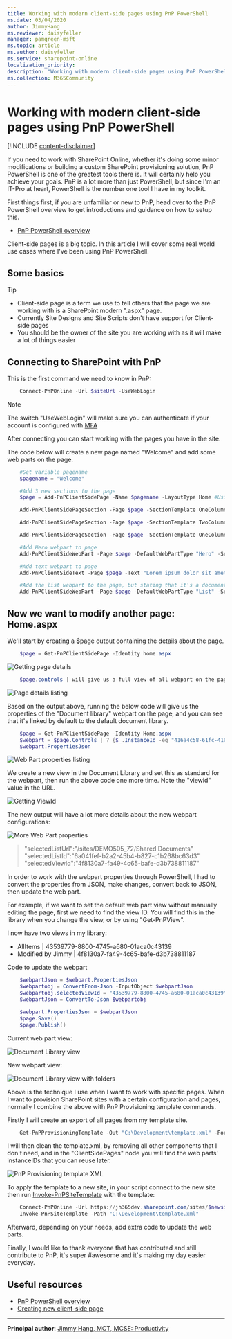 ```yaml
---
title: Working with modern client-side pages using PnP PowerShell
ms.date: 03/04/2020
author: JimmyHang
ms.reviewer: daisyfeller
manager: pamgreen-msft
ms.topic: article
ms.author: daisyfeller
ms.service: sharepoint-online
localization_priority: 
description: "Working with modern client-side pages using PnP PowerShell"
ms.collection: M365Community
---
```

# Working with modern client-side pages using PnP PowerShell

[!INCLUDE [content-disclaimer](includes/content-disclaimer.md)]

If you need to work with SharePoint Online, whether it's doing some minor modifications or building a custom SharePoint provisioning solution, PnP PowerShell is one of the greatest tools there is. It will certainly help you achieve your goals. PnP is a lot more than just PowerShell, but since I'm an IT-Pro at heart, PowerShell is the number one tool I have in my toolkit.

First things first, if you are unfamiliar or new to PnP, head over to the PnP PowerShell overview to get introductions and guidance on how to setup this.

* [PnP PowerShell overview](/powershell/sharepoint/sharepoint-pnp/sharepoint-pnp-cmdlets?view=sharepoint-ps)

Client-side pages is a big topic. In this article I will cover some real world use cases where I've been using PnP PowerShell.

## Some basics

> [!TIP]
>
>* Client-side page is a term we use to tell others that the page we are working with is a SharePoint modern ".aspx" page.
>* Currently Site Designs and Site Scripts don't have support for Client-side pages
>* You should be the owner of the site you are working with as it will make a lot of things easier

## Connecting to SharePoint with PnP

This is the first command we need to know in PnP:

``` powershell
    Connect-PnPOnline -Url $siteUrl -UseWebLogin
```

> [!NOTE]
> The switch "UseWebLogin" will make sure you can authenticate if your account is configured with [MFA](glossary.md#multi-factor-authentication-mfa)

After connecting you can start working with the pages you have in the site.

The code below will create a new page named "Welcome" and add some web parts on the page.

``` powershell
    #Set variable pagename  
    $pagename = "Welcome"  

    #Add 3 new sections to the page  
    $page = Add-PnPClientSidePage -Name $pagename -LayoutType Home #Using layouttype Home, removes the title and banner zone

    Add-PnPClientSidePageSection -Page $page -SectionTemplate OneColumn -Order 1 # OneColumnFullWidth is only available if the site is a Communication site

    Add-PnPClientSidePageSection -Page $page -SectionTemplate TwoColumn -Order 2

    Add-PnPClientSidePageSection -Page $page -SectionTemplate OneColumn -Order 3

    #Add Hero webpart to page  
    Add-PnPClientSideWebPart -Page $page -DefaultWebPartType "Hero" -Section 1 -Column 1

    #Add text webpart to page  
    Add-PnPClientSideText -Page $page -Text "Lorem ipsum dolor sit amet, consectetuer adipiscing elit. Maecenas porttitor congue mass a. Fusce posuere, magna sed pulvinar ultricies, purus lectus malesuada libero, sit amet commodo magna eros quis urna." -Section 2 -Column 1

    #Add the list webpart to the page, but stating that it's a document library then add the library GUID  
    Add-PnPClientSideWebPart -Page $page -DefaultWebPartType "List" -Section 2 -Column 2 -WebPartProperties @{isDocumentLibrary="true";selectedListId="6a041fef-b2a2-45b4-b827-c1b268bc63d3"}
```

## Now we want to modify another page: Home.aspx

We'll start by creating a $page output containing the details about the page.  

``` powershell
    $page = Get-PnPClientSidePage -Identity home.aspx
```

![Getting page details](media/working-with-modern-clientside-pages-using-pnp-powershell/pnp01.png)

``` powershell
    $page.controls | will give us a full view of all webpart on the page, and their properties
```

![Page details listing](media/working-with-modern-clientside-pages-using-pnp-powershell/pnp02.png)

Based on the output above, running the below code will give us the properties of the "Document library" webpart on the page, and you can see that it's linked by default to the default document library.  

``` powershell
    $page = Get-PnPClientSidePage -Identity Home.aspx    
    $webpart = $page.Controls | ? {$_.InstanceId -eq "416a4c58-61fc-4166-aa19-1099fad50545"}  
    $webpart.PropertiesJson  
```

![Web Part properties listing](media/working-with-modern-clientside-pages-using-pnp-powershell/pnp03.png)

We create a new view in the Document Library and set this as standard for the webpart, then run the above code one more time. Note the "viewid" value in the URL.

![Getting ViewId](media/working-with-modern-clientside-pages-using-pnp-powershell/pnp04.png)

The new output will have a lot more details about the new webpart configurations:

![More Web Part properties](media/working-with-modern-clientside-pages-using-pnp-powershell/pnp05.png)

> "selectedListUrl":"/sites/DEMO505_72/Shared Documents"  
> "selectedListId":"6a041fef-b2a2-45b4-b827-c1b268bc63d3"  
> "selectedViewId":"4f8130a7-fa49-4c65-bafe-d3b738811187"  

In order to work with the webpart properties through PowerShell, I had to convert the properties from JSON, make changes, convert back to JSON, then update the web part.

For example, if we want to set the default web part view without manually editing the page, first we need to find the view ID. You will find this in the library when you change the view, or by using "Get-PnPView".  

I now have two views in my library:

* AllItems | 43539779-8800-4745-a680-01aca0c43139
* Modified by Jimmy | 4f8130a7-fa49-4c65-bafe-d3b738811187
  
Code to update the webpart  

``` powershell
    $webpartJson = $webpart.PropertiesJson  
    $webpartobj = ConvertFrom-Json -InputObject $webpartJson  
    $webpartobj.selectedViewId = "43539779-8800-4745-a680-01aca0c43139"  
    $webpartJson = ConvertTo-Json $webpartobj  

    $webpart.PropertiesJson = $webpartJson  
    $page.Save()  
    $page.Publish()  
```

Current web part view:

![Document Library view](media/working-with-modern-clientside-pages-using-pnp-powershell/pnp06.png)

New webpart view:

![Document Library view with folders](media/working-with-modern-clientside-pages-using-pnp-powershell/pnp07.png)

Above is the technique I use when I want to work with specific pages. When I want to provision SharePoint sites with a certain configuration and pages, normally I combine the above with PnP Provisioning template commands.

Firstly I will create an export of all pages from my template site.

```powershell
    Get-PnPProvisioningTemplate -Out "C:\Development\template.xml" -Force -IncludeAllClientSidePages #includeallclientsidepages will copy all other pages in the site
```

I will then clean the template.xml, by removing all other components that I don't need, and in the "ClientSidePages" node you will find the web parts' instanceIDs that you can reuse later.  

![PnP Provisioning template XML](media/working-with-modern-clientside-pages-using-pnp-powershell/pnp08.png)

To apply the template to a new site, in your script connect to the new site then run [Invoke-PnPSiteTemplate](https://pnp.github.io/powershell/cmdlets/Invoke-PnPSiteTemplate.html) with the template:

```powershell
    Connect-PnPOnline -Url https://jh365dev.sharepoint.com/sites/$newsite -UseWebLogin
    Invoke-PnPSiteTemplate -Path "C:\Development\template.xml"
```

Afterward, depending on your needs, add extra code to update the web parts.

Finally, I would like to thank everyone that has contributed and still contribute to PnP, it's super #awesome and it's making my day easier everyday.

## Useful resources

* [PnP PowerShell overview](/powershell/sharepoint/sharepoint-pnp/sharepoint-pnp-cmdlets?view=sharepoint-ps)
* [Creating new client-side page](https://hangconsult.com/2017/11/05/creating-a-new-client-side-page-with-pnp-powershell/)

------

**Principal author**: [Jimmy Hang, MCT, MCSE: Productivity](https://www.linkedin.com/in/jimmyhang)
